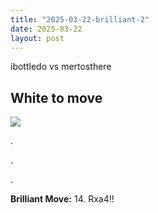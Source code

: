 ```yaml
---
title: "2025-03-22-brilliant-2"
date: 2025-03-22
layout: post
---
```


ibottledo vs mertosthere

## White to move

![](/RecordMyBrilliancy/images/2025-03-22-brilliant-2.png)

.

.

.

**Brilliant Move:** 14. Rxa4!!
